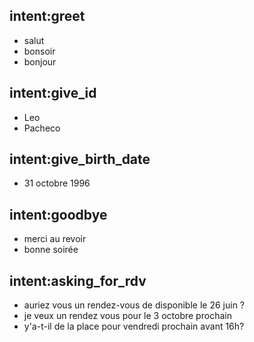 ## intent:greet
- salut
- bonsoir
- bonjour

## intent:give_id
- Leo
- Pacheco

## intent:give_birth_date
- 31 octobre 1996

## intent:goodbye
- merci au revoir
- bonne soirée 

## intent:asking_for_rdv
- auriez vous un rendez-vous de disponible le 26 juin ?
- je veux un rendez vous pour le 3 octobre prochain
- y'a-t-il de la place pour vendredi prochain avant 16h?
